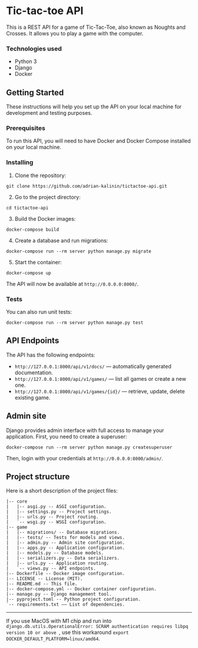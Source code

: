 # Tic-tac-toe API

This is a REST API for a game of Tic-Tac-Toe, also known as Noughts and Crosses. It allows you to play a game with the computer.

### Technologies used

- Python 3
- Django
- Docker

## Getting Started

These instructions will help you set up the API on your local machine for development and testing purposes.

### Prerequisites

To run this API, you will need to have Docker and Docker Compose installed on your local machine.

### Installing

1. Clone the repository:

```git clone https://github.com/adrian-kalinin/tictactoe-api.git```

2. Go to the project directory:

```cd tictactoe-api```

3. Build the Docker images:

```docker-compose build```

4. Create a database and run migrations:

```docker-compose run --rm server python manage.py migrate```

5. Start the container:

```docker-compose up```

The API will now be available at `http://0.0.0.0:8000/`.

### Tests

You can also run unit tests:

```docker-compose run --rm server python manage.py test```

## API Endpoints

The API has the following endpoints:

- `http://127.0.0.1:8000/api/v1/docs/` — automatically generated documentation.
- `http://127.0.0.1:8000/api/v1/games/` — list all games or create a new one.
- `http://127.0.0.1:8000/api/v1/games/{id}/` — retrieve, update, delete existing game.

## Admin site 

Django provides admin interface with full access to manage your application. First, you need to create a superuser:

```docker-compose run --rm server python manage.py createsuperuser```

Then, login with your credentials at `http://0.0.0.0:8000/admin/`.

## Project structure

Here is a short description of the project files:

```
|-- core
|   |-- asgi.py -- ASGI configuration.
|   |-- settings.py -- Project settings.
|   |-- urls.py -- Project routing.
|   `-- wsgi.py -- WSGI configuration.
|-- game
|   |-- migrations/ -- Database migrations. 
|   |-- tests/ -- Tests for models and views.
|   |-- admin.py -- Admin site configuration.
|   |-- apps.py -- Application configuration.
|   |-- models.py -- Database models.
|   |-- serializers.py -- Data serializers.
|   |-- urls.py -- Application routing.
|   `-- views.py -- API endpoints.
|-- Dockerfile -- Docker image configuration.
|-- LICENSE -- License (MIT).
|-- README.md -- This file.
|-- docker-compose.yml -- Docker container configuration.
|-- manage.py -- Django management tool.
|-- pyproject.toml -- Python project configuration.
`-- requirements.txt –– List of dependencies.
```

---

If you use MacOS with M1 chip and run into `django.db.utils.OperationalError: SCRAM authentication requires libpq version 10 or above
`, use this workaround `export DOCKER_DEFAULT_PLATFORM=linux/amd64`. 


